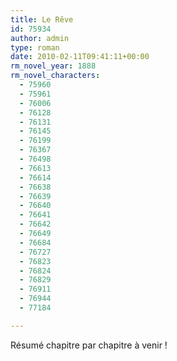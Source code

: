 ```yaml
---
title: Le Rêve
id: 75934
author: admin
type: roman
date: 2010-02-11T09:41:11+00:00
rm_novel_year: 1888
rm_novel_characters:
  - 75960
  - 75961
  - 76006
  - 76128
  - 76131
  - 76145
  - 76199
  - 76367
  - 76498
  - 76613
  - 76614
  - 76638
  - 76639
  - 76640
  - 76641
  - 76642
  - 76649
  - 76684
  - 76727
  - 76823
  - 76824
  - 76829
  - 76911
  - 76944
  - 77184

---
```

Résumé chapitre par chapitre à venir !